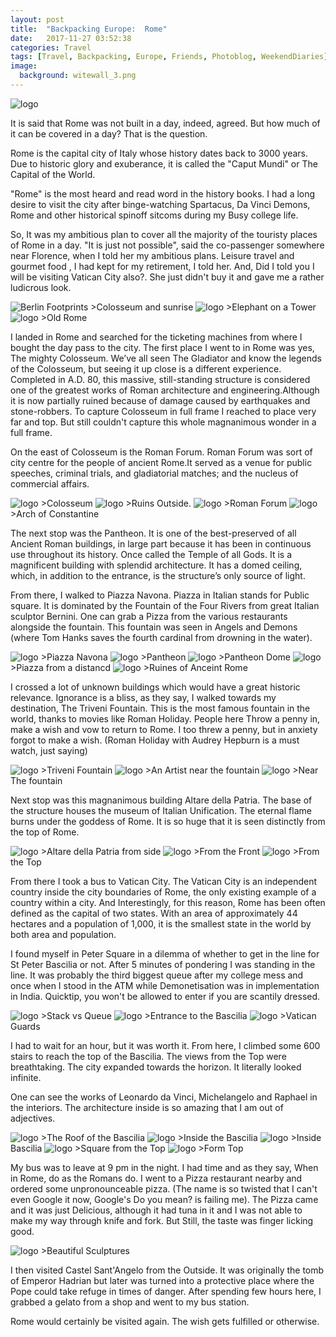 ```yaml
---
layout: post
title:  "Backpacking Europe:  Rome"
date:   2017-11-27 03:52:38
categories: Travel
tags: [Travel, Backpacking, Europe, Friends, Photoblog, WeekendDiaries]
image:
  background: witewall_3.png
---
```


<img src="https://i.imgur.com/AA2Xmuo.jpg" alt="logo">

It is said that Rome was not built in a day, indeed, agreed. But how much of it can be covered in a day? That is the question.

Rome is the capital city of Italy whose history dates back to 3000 years. Due to historic glory and exuberance, it is called the "Caput Mundi"  or The Capital of the World.

"Rome" is the most heard and read word in the history books. I had a long desire to visit the city after binge-watching Spartacus, Da Vinci Demons, Rome and other historical spinoff sitcoms during my Busy college life.

So, It was my ambitious plan to cover all the majority of the touristy places of Rome in a day. "It is just not possible", said the co-passenger somewhere near Florence, when I told her my ambitious plans. Leisure travel and gourmet food , I had kept for my retirement, I told her. And, Did I told you I will be visiting Vatican City also?. She just didn't buy it and gave me a rather ludicrous look.

<img src="https://i.imgur.com/LI0HVnQ.png" alt="Berlin Footprints">
>Colosseum and sunrise

<img src="https://i.imgur.com/436ETHE.jpg" alt="logo">
>Elephant on a Tower

<img src="https://i.imgur.com/kG5FlBw.jpg" alt="logo">
>Old Rome

I landed in Rome and searched for the ticketing machines from where I bought the day pass to the city. The first place I went to in Rome was yes, The mighty Colosseum. 
We’ve all seen The Gladiator and know the legends of the Colosseum, but seeing it up close is a different experience. Completed in A.D. 80, this massive, still-standing structure is considered one of the greatest works of Roman architecture and engineering.Although it is now partially ruined because of damage caused by earthquakes and stone-robbers. 
To capture Colosseum in full frame I reached to place very far and top. But still couldn't capture this whole magnanimous wonder in a full frame.

On the east of Colosseum is the Roman Forum. Roman Forum was sort of city centre for the people of ancient Rome.It served as a venue for public speeches, criminal trials, and gladiatorial matches; and the nucleus of commercial affairs. 

<img src="https://i.imgur.com/x4yywVW.jpg" alt="logo">
>Colosseum 

<img src="https://i.imgur.com/PyVzvje.jpg" alt="logo">
>Ruins Outside.


<img src="https://i.imgur.com/XHbneO5.jpg" alt="logo">
>Roman Forum

<img src="https://i.imgur.com/FoqDor6.jpg" alt="logo">
>Arch of Constantine

The next stop was the Pantheon. It is one of the best-preserved of all Ancient Roman buildings, in large part because it has been in continuous use throughout its history. Once called the Temple of all Gods. It is a magnificent building with splendid architecture. It has a domed ceiling, which, in addition to the entrance, is the structure’s only source of light.

From there, I walked to Piazza  Navona. Piazza in Italian stands for Public square. It is dominated by the Fountain of the Four Rivers from great Italian sculptor Bernini. One can grab a Pizza from the various restaurants alongside the fountain. This fountain was seen in Angels and Demons (where Tom Hanks saves the fourth cardinal from drowning in the water).

<img src="https://i.imgur.com/hWmoWAJ.jpg" alt="logo">
>Piazza  Navona

<img src="https://i.imgur.com/5ScMdI8.jpg" alt="logo">
>Pantheon

<img src="https://i.imgur.com/VmuEZNB.jpg" alt="logo">
>Pantheon Dome

<img src="https://i.imgur.com/bWgoAlB.jpg" alt="logo">
>Piazza from a distancd

<img src="https://i.imgur.com/u2SydNh.jpg" alt="logo">
>Ruines of Anceint Rome

I crossed a lot of unknown buildings which would have a great historic relevance. Ignorance is a bliss, as they say, I walked towards my destination, The Triveni Fountain. This is the most famous fountain in the world, thanks to movies like Roman Holiday. People here Throw a penny in, make a wish and vow to return to Rome. I too threw a penny, but in anxiety forgot to make a wish. (Roman Holiday with Audrey Hepburn is a must watch, just saying)

<img src="https://i.imgur.com/TmhaqFx.jpg" alt="logo">
>Triveni Fountain

<img src="https://i.imgur.com/2tRgk2T.jpg" alt="logo">
>An Artist near the fountain

<img src="https://i.imgur.com/Qh1wLj1.jpg" alt="logo">
>Near The fountain

Next stop was this magnanimous building Altare della Patria. The base of the structure houses the museum of Italian Unification. The eternal flame burns under the goddess of Rome. It is so huge that it is seen distinctly from the top of Rome.

<img src="https://i.imgur.com/Q9itB16.jpg" alt="logo">
>Altare della Patria from side

<img src="https://i.imgur.com/4brVf6r.jpg" alt="logo">
>From the Front

<img src="https://i.imgur.com/iHBC4TQ.jpg" alt="logo">
>From the Top

From there I took a bus to Vatican City.  The Vatican City is an independent country inside the city boundaries of Rome, the only existing example of a country within a city. And Interestingly, for this reason, Rome has been often defined as the capital of two states. With an area of approximately 44 hectares and a population of 1,000, it is the smallest state in the world by both area and population.

I found myself in Peter Square in a dilemma of whether to get in the line for St Peter Bascilia or not. After 5 minutes of pondering I was standing in the line. It was probably the third biggest queue after my college mess and once when I stood in the ATM while Demonetisation was in implementation in India. Quicktip, you won't be allowed to enter if you are scantily dressed. 

<img src="https://i.imgur.com/DAiJiLk.jpg" alt="logo">
>Stack vs Queue

<img src="https://i.imgur.com/4ap93E9.jpg" alt="logo">
>Entrance to the Bascilia

<img src="https://i.imgur.com/EqR2GZz.jpg" alt="logo">
>Vatican Guards

I had to wait for an hour, but it was worth it. From here, I climbed some 600 stairs to reach the top of the Bascilia. The views from the Top were breathtaking. The city expanded towards the horizon. It literally looked infinite.

One can see the works of Leonardo da Vinci, Michelangelo and Raphael in the interiors. The architecture inside is so amazing that I am out of adjectives.

<img src="https://i.imgur.com/VJbPoRX.jpg" alt="logo">
>The Roof of the Bascilia

<img src="https://i.imgur.com/oLHqfQE.jpg" alt="logo">
>Inside the Bascilia

<img src="https://i.imgur.com/ykoFCvJ.jpg" alt="logo">
>Inside Bascilia

<img src="https://i.imgur.com/RXgRSAl.jpg" alt="logo">
>Square from the Top

<img src="https://i.imgur.com/xyKWvIi.jpg" alt="logo">
>Form Top

My bus was to leave at 9 pm in the night. I had time and as they say, When in Rome, do as the Romans do. I went to a Pizza restaurant nearby and ordered some unpronounceable pizza. (The name is so twisted that I can't even Google it now, Google's Do you mean? is failing me). 
The Pizza came and it was just Delicious, although it had tuna in it and I was not able to make my way through knife and fork. But Still, the taste was finger licking good. 

<img src="https://i.imgur.com/u2U5fHd.jpg" alt="logo">
>Beautiful Sculptures

I then visited Castel Sant'Angelo from the Outside. It was originally the tomb of Emperor Hadrian but later was turned into a protective place where the Pope could take refuge in times of danger. After spending few hours here, I grabbed a gelato from a shop and went to my bus station. 

Rome would certainly be visited again. The wish gets fulfilled or otherwise.
